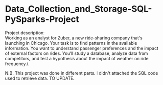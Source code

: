 # Data_Collection_and_Storage-SQL-PySparks-Project
Project description: \
Working as an analyst for Zuber, a new ride-sharing company that's launching in Chicago. Your task is to find patterns in the available information. You want to understand passenger preferences and the impact of external factors on rides. You'll study a database, analyze data from competitors, and test a hypothesis about the impact of weather on ride frequency.\

N.B. This project was done in different parts. I didn't attached the SQL code used to retrieve data.
TO UPDATE.
